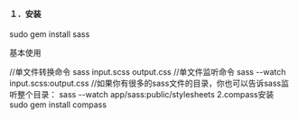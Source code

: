 #### １．安装

  sudo gem install sass
  
基本使用  

  //单文件转换命令
  sass input.scss output.css
  //单文件监听命令
  sass --watch input.scss:output.css
  //如果你有很多的sass文件的目录，你也可以告诉sass监听整个目录：
  sass --watch app/sass:public/stylesheets
2.compass安装
sudo gem install compass
